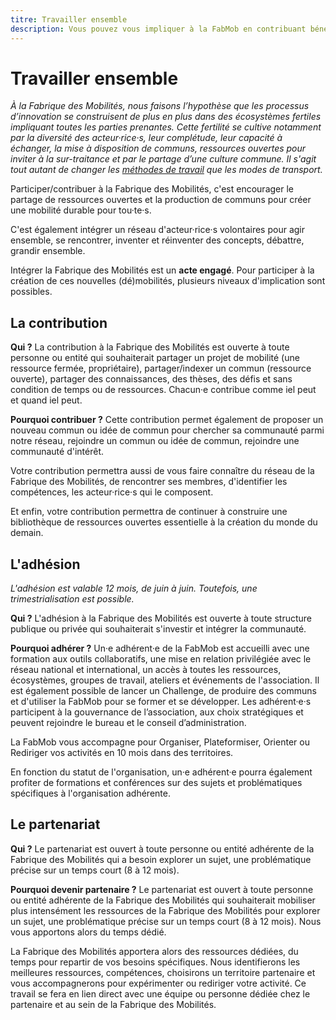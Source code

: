 ```yaml
---
titre: Travailler ensemble
description: Vous pouvez vous impliquer à la FabMob en contribuant bénévolement, en adhérent ou en nouant des partenariats.
---
```


# Travailler ensemble

_À la Fabrique des Mobilités, nous faisons l’hypothèse que les processus d’innovation se construisent de plus en plus dans des écosystèmes fertiles impliquant toutes les parties prenantes. Cette fertilité se cultive notamment par la diversité des acteur·rice·s, leur complétude, leur capacité à échanger, la mise à disposition de communs, ressources ouvertes pour inviter à la sur-traitance et par le partage d’une culture commune. Il s'agit tout autant de changer les [méthodes de travail](https://lafabriquedesmobilites.fr/blog/changer-mobilites-implique-de-nouvelles-facons-de-travailler-ensemble) que les modes de transport._

Participer/contribuer à la Fabrique des Mobilités, c'est encourager le partage de ressources ouvertes et la production de communs pour créer une mobilité durable pour tou·te·s.

C'est également intégrer un réseau d'acteur·rice·s volontaires pour agir ensemble, se rencontrer, inventer et réinventer des concepts, débattre, grandir ensemble.

Intégrer la Fabrique des Mobilités est un **acte engagé**.
Pour participer à la création de ces nouvelles (dé)mobilités, plusieurs niveaux d'implication sont possibles.

## La contribution

**Qui ?**
La contribution à la Fabrique des Mobilités est ouverte à toute personne ou entité qui souhaiterait partager un projet de mobilité (une ressource fermée, propriétaire), partager/indexer un commun (ressource ouverte), partager des connaissances, des thèses, des défis et sans condition de temps ou de ressources. Chacun·e contribue comme iel peut et quand iel peut.

**Pourquoi contribuer ?**
Cette contribution permet également de proposer un nouveau commun ou idée de commun pour chercher sa communauté parmi notre réseau, rejoindre un commun ou idée de commun, rejoindre une communauté d'intérêt.

Votre contribution permettra aussi de vous faire connaître du réseau de la Fabrique des Mobilités, de rencontrer ses membres, d'identifier les compétences, les acteur·rice·s qui le composent.

Et enfin, votre contribution permettra de continuer à construire une bibliothèque de ressources ouvertes essentielle à la création du monde du demain.

## L'adhésion

_L'adhésion est valable 12 mois, de juin à juin. Toutefois, une trimestrialisation est possible._

**Qui ?**
L'adhésion à la Fabrique des Mobilités est ouverte à toute structure publique ou privée qui souhaiterait s'investir et intégrer la communauté. 

**Pourquoi adhérer ?**
Un·e adhérent·e de la FabMob est accueilli avec une formation aux outils collaboratifs, une mise en relation privilégiée avec le réseau national et international, un accès à toutes les ressources, écosystèmes, groupes de travail, ateliers et événements de l'association. Il est également possible de lancer un Challenge, de produire des communs et d'utiliser la FabMob pour se former et se développer. Les adhérent·e·s participent à la gouvernance de l’association, aux choix stratégiques et peuvent rejoindre le bureau et le conseil d’administration. 

La FabMob vous accompagne pour Organiser, Plateformiser, Orienter ou Rediriger vos activités en 10 mois dans des territoires.

En fonction du statut de l'organisation, un·e adhérent·e pourra également profiter de formations et conférences sur des sujets et problématiques spécifiques à l'organisation adhérente.

## Le partenariat

**Qui ?**
Le partenariat est ouvert à toute personne ou entité adhérente de la Fabrique des Mobilités qui a besoin explorer un sujet, une problématique précise sur un temps court (8 à 12 mois).

**Pourquoi devenir partenaire ?**
Le partenariat est ouvert à toute personne ou entité adhérente de la Fabrique des Mobilités qui souhaiterait mobiliser plus intensément les ressources de la Fabrique des Mobilités pour explorer un sujet, une problématique précise sur un temps court (8 à 12 mois). Nous vous apportons alors du temps dédié.

La Fabrique des Mobilités apportera alors des ressources dédiées, du temps pour repartir de vos besoins spécifiques. Nous identifierons les meilleures ressources, compétences, choisirons un territoire partenaire et vous accompagnerons pour expérimenter ou rediriger votre activité. Ce travail se fera en lien direct avec une équipe ou personne dédiée chez le partenaire et au sein de la Fabrique des Mobilités.

